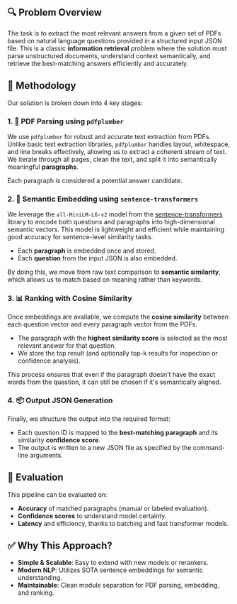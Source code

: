 ## 🔍 Problem Overview

The task is to extract the most relevant answers from a given set of PDFs based on natural language questions provided in a structured input JSON file. This is a classic **information retrieval** problem where the solution must parse unstructured documents, understand context semantically, and retrieve the best-matching answers efficiently and accurately.

## 🧠 Methodology

Our solution is broken down into 4 key stages:

### 1. 📄 PDF Parsing using `pdfplumber`

We use `pdfplumber` for robust and accurate text extraction from PDFs. Unlike basic text extraction libraries, `pdfplumber` handles layout, whitespace, and line breaks effectively, allowing us to extract a coherent stream of text. We iterate through all pages, clean the text, and split it into semantically meaningful **paragraphs**.

Each paragraph is considered a potential answer candidate.

### 2. 🔗 Semantic Embedding using `sentence-transformers`

We leverage the `all-MiniLM-L6-v2` model from the [sentence-transformers](https://www.sbert.net/) library to encode both questions and paragraphs into high-dimensional semantic vectors. This model is lightweight and efficient while maintaining good accuracy for sentence-level similarity tasks.

- Each **paragraph** is embedded once and stored.
- Each **question** from the input JSON is also embedded.

By doing this, we move from raw text comparison to **semantic similarity**, which allows us to match based on meaning rather than keywords.

### 3. 📊 Ranking with Cosine Similarity

Once embeddings are available, we compute the **cosine similarity** between each question vector and every paragraph vector from the PDFs.

- The paragraph with the **highest similarity score** is selected as the most relevant answer for that question.
- We store the top result (and optionally top-k results for inspection or confidence analysis).

This process ensures that even if the paragraph doesn’t have the exact words from the question, it can still be chosen if it's semantically aligned.

### 4. 📦 Output JSON Generation

Finally, we structure the output into the required format:
- Each question ID is mapped to the **best-matching paragraph** and its similarity **confidence score**.
- The output is written to a new JSON file as specified by the command-line arguments.

## 🧪 Evaluation

This pipeline can be evaluated on:
- **Accuracy** of matched paragraphs (manual or labeled evaluation).
- **Confidence scores** to understand model certainty.
- **Latency** and efficiency, thanks to batching and fast transformer models.

## ✅ Why This Approach?

- **Simple & Scalable**: Easy to extend with new models or rerankers.
- **Modern NLP**: Utilizes SOTA sentence embeddings for semantic understanding.
- **Maintainable**: Clean module separation for PDF parsing, embedding, and ranking.
